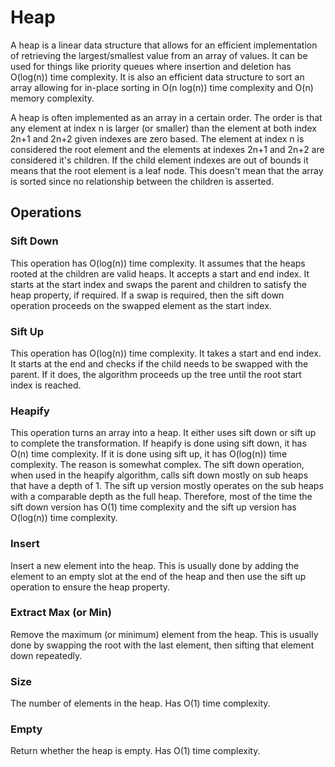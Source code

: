 # Heap

A heap is a linear data structure that allows for an efficient implementation of retrieving the largest/smallest value from an array of values. It can be used for things like priority queues where insertion and deletion has O(log(n)) time complexity. It is also an efficient data structure to sort an array allowing for in-place sorting in O(n log(n)) time complexity and O(n) memory complexity.

A heap is often implemented as an array in a certain order. The order is that any element at index n is larger (or smaller) than the element at both index 2n+1 and 2n+2 given indexes are zero based. The element at index n is considered the root element and the elements at indexes 2n+1 and 2n+2 are considered it's children. If the child element indexes are out of bounds it means that the root element is a leaf node. This doesn't mean that the array is sorted since no relationship between the children is asserted.

## Operations

### Sift Down

This operation has O(log(n)) time complexity. It assumes that the heaps rooted at the children are valid heaps. It accepts a start and end index. It starts at the start index and swaps the parent and children to satisfy the heap property, if required. If a swap is required, then the sift down operation proceeds on the swapped element as the start index.

### Sift Up

This operation has O(log(n)) time complexity. It takes a start and end index. It starts at the end and checks if the child needs to be swapped with the parent. If it does, the algorithm proceeds up the tree until the root start index is reached.

### Heapify

This operation turns an array into a heap. It either uses sift down or sift up to complete the transformation. If heapify is done using sift down, it has O(n) time complexity. If it is done using sift up, it has O(log(n)) time complexity. The reason is somewhat complex. The sift down operation, when used in the heapify algorithm, calls sift down mostly on sub heaps that have a depth of 1. The sift up version mostly operates on the sub heaps with a comparable depth as the full heap. Therefore, most of the time the sift down version has O(1) time complexity and the sift up version has O(log(n)) time complexity.

### Insert

Insert a new element into the heap. This is usually done by adding the element to an empty slot at the end of the heap and then use the sift up  operation to ensure the heap property.

### Extract Max (or Min)

Remove the maximum (or minimum) element from the heap. This is usually done by swapping the root with the last element, then sifting that element down repeatedly.

### Size

The number of elements in the heap. Has O(1) time complexity.

### Empty

Return whether the heap is empty. Has O(1) time complexity.
